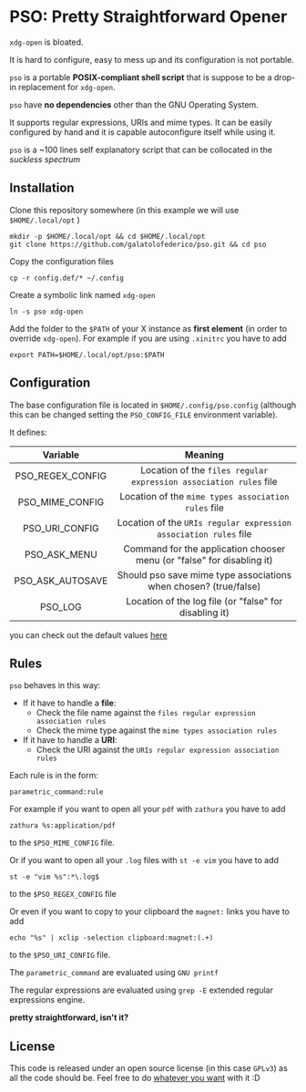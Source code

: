 # PSO: Pretty Straightforward Opener

`xdg-open` is bloated.

It is hard to configure, easy to mess up and its configuration is not portable.

`pso` is a portable **POSIX-compliant shell script** that is suppose to be a drop-in replacement for `xdg-open`.

`pso` have **no dependencies** other than the GNU Operating System.

It supports regular expressions, URIs and mime types. It can be easily configured by hand and it is capable autoconfigure itself while using it.

`pso` is a ~100 lines self explanatory script that can be collocated in the *suckless spectrum*

## Installation

Clone this repository somewhere (in this example we will use `$HOME/.local/opt` )

```
mkdir -p $HOME/.local/opt && cd $HOME/.local/opt
git clone https://github.com/galatolofederico/pso.git && cd pso
```

Copy the configuration files

```
cp -r config.def/* ~/.config
```

Create a symbolic link named `xdg-open`

```
ln -s pso xdg-open
```

Add the folder to the `$PATH` of your X instance as **first element** (in order to override `xdg-open`). For example if you are using `.xinitrc` you have to add

```
export PATH=$HOME/.local/opt/pso:$PATH
```


## Configuration

The base configuration file is located in `$HOME/.config/pso.config` (although this can be changed setting the `PSO_CONFIG_FILE` environment variable).

It defines:

| Variable   | Meaning |
|:----------:|:-------------:|
| PSO_REGEX_CONFIG | Location of the `files regular expression association rules` file |
| PSO_MIME_CONFIG | Location of the `mime types association rules` file |
| PSO_URI_CONFIG | Location of the `URIs regular expression association rules` file |
| PSO_ASK_MENU | Command for the application chooser menu (or "false" for disabling it) | 
| PSO_ASK_AUTOSAVE | Should pso save mime type associations when chosen? (true/false) | 
| PSO_LOG | Location of the log file (or "false" for disabling it) |  

you can check out the default values [here](https://github.com/galatolofederico/pso/blob/master/config.def/pso.config)

## Rules

`pso` behaves in this way:

* If it have to handle a **file**:
    * Check the file name against the `files regular expression association rules` 
    * Check the mime type against the `mime types association rules`
* If it have to handle a **URI**:
    * Check the URI against the `URIs regular expression association rules`


Each rule is in the form:

```
parametric_command:rule
```

For example if you want to open all your `pdf` with `zathura` you have to add
```
zathura %s:application/pdf
```
to the `$PSO_MIME_CONFIG` file.


Or if you want to open all your `.log` files with `st -e vim` you have to add
```
st -e "vim %s":*\.log$
```
to the `$PSO_REGEX_CONFIG` file

Or even if you want to copy to your clipboard the `magnet:` links you have to add
```
echo "%s" | xclip -selection clipboard:magnet:(.+)
```
to the `$PSO_URI_CONFIG` file.

The `parametric_command` are evaluated using `GNU printf`

The regular expressions are evaluated using `grep -E` extended regular expressions engine.


**pretty straightforward, isn't it?**


## License

This code is released under an open source license (in this case `GPLv3`) as all the code should be. Feel free to do [whatever you want](https://choosealicense.com/licenses/gpl-3.0/) with it :D 